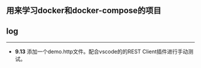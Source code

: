 ## 用来学习docker和docker-compose的项目


## log

---

* **9.13** 添加一个demo.http文件。配合vscode的的REST Client插件进行手动测试。